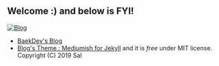 ## Welcome :)  and below is FYI!  
[![Blog](https://img.shields.io/badge/Blog-baek.dev-green.svg)](https://baek.dev/)

- [BaekDev's Blog](https://baek.dev)  
- [Blog's Theme : Mediumish for Jekyll](https://www.wowthemes.net) and it is *free* under MIT license. Copyright (C) 2019 Sal
